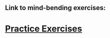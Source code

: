 ## Link to mind-bending exercises:
# <a href="https://adriann.github.io/programming_problems.html" target="blank">Practice Exercises</a>
